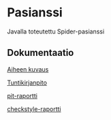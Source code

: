 # Pasianssi

Javalla toteutettu Spider-pasianssi

## Dokumentaatio

[Aiheen kuvaus](dokumentaatio/aiheenKuvausJaRakenne.md)

[Tuntikirjanpito](dokumentaatio/tuntikirjanpito.md)

[pit-raportti](https://htmlpreview.github.io/?https://github.com/pesukone/pasianssi/blob/master/dokumentaatio/pit/uusin/index.html)

[checkstyle-raportti](https://htmlpreview.github.io/?https://github.com/pesukone/pasianssi/blob/master/dokumentaatio/checkstyle/uusin/checkstyle.html)
